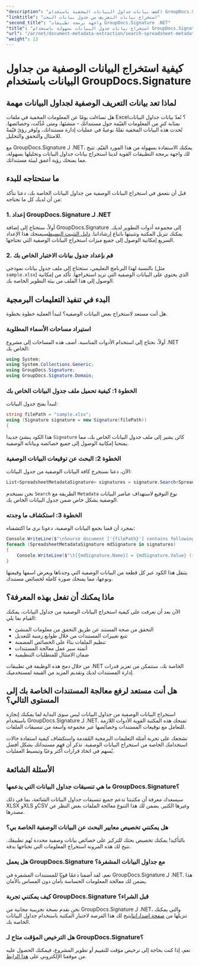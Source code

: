 ```yaml
---
"description": "اكشف بيانات جداول البيانات المخفية باستخدام GroupDocs.Signature لـ .NET. استخرج البيانات الوصفية بسهولة لتحسين إدارة المستندات واتخاذ القرارات."
"linktitle": "استخراج بيانات التعريف من جدول بيانات البحث"
"second_title": "واجهة برمجة تطبيقات GroupDocs.Signature .NET"
"title": "استخراج بيانات جدول البيانات بسهولة باستخدام GroupDocs.Signature"
"url": "/ar/net/document-metadata-extraction/search-spreadsheet-metadata-extraction/"
"weight": 13
---
```


# كيفية استخراج البيانات الوصفية من جداول البيانات باستخدام GroupDocs.Signature

## لماذا تعد بيانات التعريف الوصفية لجداول البيانات مهمة

هل تساءلت يومًا عن المعلومات المخفية في ملفات Excel؟ تُعدّ بيانات جداول البيانات بمثابة كنزٍ من المعلومات القيّمة حول مستنداتك - منشئها، ومتى عُدِّلت، وخصائصها. تُحدث هذه البيانات المخفية نقلةً نوعيةً في عمليات إدارة مستنداتك، وتُوفر رؤىً قيّمةً للامتثال والتحقق والتحليل.

مع GroupDocs.Signature لـ .NET، يمكنك الاستفادة بسهولة من هذا المورد القيّم. تتيح لك واجهة برمجة التطبيقات القوية لدينا استخراج بيانات جداول البيانات وتحليلها بسهولة، مما يمنحك رؤية أعمق لبيئة مستنداتك.

## ما ستحتاجه للبدء

قبل أن نتعمق في استخراج البيانات الوصفية من جداول البيانات الخاصة بك، دعنا نتأكد من أن لديك كل ما تحتاجه:

### 1. إعداد GroupDocs.Signature لـ .NET

أولاً، ستحتاج إلى إضافة GroupDocs.Signature إلى مجموعة أدوات التطوير لديك. يمكنك تنزيل المكتبة وتثبيتها باتباع إرشاداتنا. [دليل التثبيت البسيط](https://tutorials.groupdocs.com/signature/net/)سيمنحك هذا الإعداد السريع إمكانية الوصول إلى جميع ميزات استخراج البيانات الوصفية التي تحتاجها.

### 2. قم بإعداد جدول بيانات الاختبار الخاص بك

بالنسبة لهذا البرنامج التعليمي، ستحتاج إلى ملف جدول بيانات نموذجي (مثل `sample.xlsx`) الذي يحتوي على البيانات الوصفية التي تريد استخراجها. تأكد من إمكانية الوصول إلى هذا الملف من بيئة التطوير الخاصة بك.

## البدء في تنفيذ التعليمات البرمجية

هل أنت مستعد لاستخراج بعض البيانات الوصفية؟ لنبدأ العملية خطوة بخطوة.

### استيراد مساحات الأسماء المطلوبة

أولاً، نحتاج إلى استخدام الأدوات المناسبة. أضف هذه المساحات إلى مشروع .NET الخاص بك:

```csharp
using System;
using System.Collections.Generic;
using GroupDocs.Signature;
using GroupDocs.Signature.Domain;
```

### الخطوة 1: كيفية تحميل ملف جدول البيانات الخاص بك

لنبدأ بفتح جدول البيانات:

```csharp
string filePath = "sample.xlsx";
using (Signature signature = new Signature(filePath))
{
```

هذا الكود ينشئ جديدا `Signature` كائن يشير إلى ملف جدول البيانات الخاص بك، مما يمنحنا إمكانية الوصول إلى جميع خصائصه وبياناته الوصفية.

### الخطوة 2: البحث عن توقيعات البيانات الوصفية

الآن، دعنا نستخرج كافة البيانات الوصفية من جدول البيانات:

```csharp
List<SpreadsheetMetadataSignature> signatures = signature.Search<SpreadsheetMetadataSignature>(SignatureType.Metadata);
```

نحن نستخدم `Search` الطريقة مع `Metadata` نوع التوقيع لاستهداف عناصر البيانات الوصفية بشكل خاص ضمن جدول البيانات الخاص بك.

### الخطوة 3: استكشاف ما وجدته

بمجرد أن قمنا بجمع البيانات الوصفية، دعونا نرى ما اكتشفناه:

```csharp
Console.WriteLine($"\nSource document ['{filePath}'] contains following signatures.");
foreach (SpreadsheetMetadataSignature mdSignature in signatures)
{
    Console.WriteLine($"\t[{mdSignature.Name}] = {mdSignature.Value} ({mdSignature.Type})");
}
```

يتنقل هذا الكود عبر كل قطعة من البيانات الوصفية التي وجدناها ويعرض اسمها وقيمتها ونوعها، مما يمنحك صورة كاملة لخصائص مستندك.

## ماذا يمكنك أن تفعل بهذه المعرفة؟

الآن بعد أن تعرفت على كيفية استخراج البيانات الوصفية من جداول البيانات، يمكنك القيام بما يلي:

- التحقق من صحة المستند عن طريق التحقق من معلومات المنشئ
- تتبع تغييرات المستندات من خلال طوابع زمنية للتعديل
- تنظيم الملفات بناءً على الخصائص المضمنة
- أتمتة سير عمل معالجة المستندات
- ضمان الامتثال للمتطلبات التنظيمية

من خلال دمج هذه الوظيفة في تطبيقات .NET الخاصة بك، ستتمكن من تعزيز قدرات إدارة المستندات لديك وتقديم المزيد من القيمة لمستخدميك.

## هل أنت مستعد لرفع معالجة المستندات الخاصة بك إلى المستوى التالي؟

استخراج البيانات الوصفية من جداول البيانات ليس سوى البداية لما يمكنك إنجازه باستخدام GroupDocs.Signature لـ .NET. تمنحك هذه المكتبة القوية الأدوات اللازمة للتعامل مع توقيعات المستندات وخصائصها عبر مجموعة واسعة من تنسيقات الملفات.

نشجعك على تجربة أمثلة التعليمات البرمجية المُقدمة واستكشاف كيفية استفادة حالات استخدامك الخاصة من استخراج البيانات الوصفية. تذكر أن فهم مستنداتك بشكل أفضل يُسهم في اتخاذ قرارات أكثر وعيًا وتبسيط العمليات.

## الأسئلة الشائعة

### ما هي تنسيقات جداول البيانات التي يدعمها GroupDocs.Signature؟

سيسعدك معرفة أن مكتبتنا تدعم جميع تنسيقات جداول البيانات الشائعة، بما في ذلك XLSX وXLS وCSV وغيرها الكثير. يضمن لك هذا التنوع معالجة الملفات بغض النظر عن مصدرها.

### هل يمكنني تخصيص معايير البحث عن البيانات الوصفية الخاصة بي؟

بالتأكيد! يمكنك تخصيص بحثك للتركيز على خصائص بيانات وصفية محددة تُهم تطبيقك. تتيح لك هذه المرونة استخراج المعلومات التي تحتاجها بدقة.

### هل يعمل GroupDocs.Signature مع جداول البيانات المشفرة؟

نعم، لقد أضفنا دعمًا قويًا للمستندات المشفرة في GroupDocs.Signature لـ .NET. هذا يضمن لك معالجة المعلومات الحساسة بأمان دون المساس بالأمان.

### كيف يمكنني تجربة GroupDocs.Signature قبل الشراء؟

نحن نقدم نسخة تجريبية مجانية من GroupDocs.Signature لـ .NET، والتي يمكنك تنزيلها من [صفحة إصداراتنا](https://releases.groupdocs.com/)يتيح لك هذا الفرصة لاختبار المكتبة باستخدام جداول البيانات الخاصة بك.

### هل الترخيص المؤقت متاح لـ GroupDocs.Signature؟

نعم، إذا كنت بحاجة إلى ترخيص مؤقت للتقييم أو تطوير المشروع، فيمكنك الحصول عليه من موقعنا الإلكتروني على [هذا الرابط](https://purchase.groupdocs.com/temporary-license/).